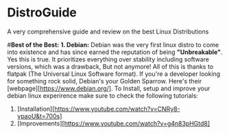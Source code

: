 # DistroGuide
A very comprehensive guide and review on the best Linux Distributions

#**Best of the Best:**
**1. Debian:**
Debian was the very first linux distro to come into existence and has since earned the reputation of being **"Unbreakable"**. Yes this is true. It prioritizes everything over stability including software versions, which was a drawback, But not anymore! All of this is thanks to flatpak (The Universal Linux Software format). If you're a developer looking for something rock solid, Debian's your Golden Sparrow. Here's their [webpage][https://www.debian.org/]. To Install, setup and improve your debian linux experirence make sure to check the following tutorials:
1) [Installation][https://www.youtube.com/watch?v=CNRy8-vpaoU&t=700s]<br>
2) [Improvements][https://www.youtube.com/watch?v=g4n83pHGtd8]
